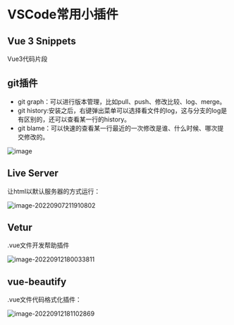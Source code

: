 # VSCode常用小插件

## Vue 3 Snippets

Vue3代码片段



## git插件

- git graph：可以进行版本管理，比如pull、push、修改比较、log、merge。
- git history:安装之后，右键弹出菜单可以选择看文件的log，这与分支的log是有区别的，还可以查看某一行的history。
- git blame：可以快速的查看某一行最近的一次修改是谁、什么时候、哪次提交修改的。
  

![image](../../md-photo/watermark,type_d3F5LXplbmhlaQ,shadow_50,text_Q1NETiBARGFuaWVsMTcxMDI0,size_20,color_FFFFFF,t_70,g_se,x_16.png)



## Live Server

让html以默认服务器的方式运行：

![image-20220907211910802](../../md-photo/image-20220907211910802.png)



## Vetur

.vue文件开发帮助插件

![image-20220912180033811](../../md-photo/image-20220912180033811.png)



## vue-beautify

.vue文件代码格式化插件：

![image-20220912181102869](../../md-photo/image-20220912181102869.png)
